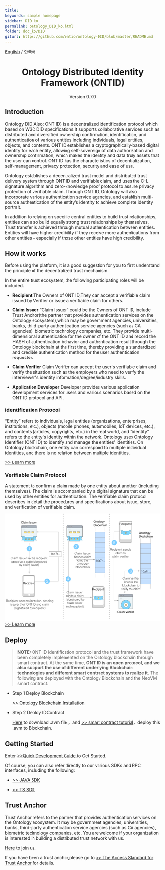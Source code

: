 ```yaml
---
title:
keywords: sample homepage
sidebar: DID_ko
permalink: ontology_DID_ko.html
folder: doc_ko/DID
giturl: https://github.com/ontio/ontology-DID/blob/master/README.md
---
```


[English](./ontology_DID_en.html) / 한국어


<h1 align="center">Ontology Distributed Identity Framework (ONTID) </h1>
<p align="center" class="version">Version 0.7.0 </p>

## Introduction

Ontology DID(Also: ONT ID) is a decentralized identification protocol which based on W3C DID specifications.It supports collaborative services such as distributed and diversified ownership confirmation, identification, and authentication of various entities including individuals, legal entities, objects, and contents. ONT ID establishes a cryptographically-based digital identity for each entity, allowing self-sovereign of data authorization and ownership confirmation, which makes the identity and data truly assets that the user can control. ONT ID has the characteristics of decentralization, self-management, privacy protection, security and ease of use.

Ontology establishes a decentralized trust model and distributed trust delivery system through ONT ID and verifiable claim, and uses the C-L signature algorithm and zero-knowledge proof protocol to assure privacy protection of verifiable claim. Through ONT ID, Ontology will also incorporate various authentication service agencies, and establish multi-source authentication of the entity’s identity to achieve complete identity portrait.

In addition to relying on specific central entities to build trust relationships, entities can also build equally strong trust relationships by themselves. Trust transfer is achieved through mutual authentication between entities. Entities will have higher credibility if they receive more authentications from other entities – especially if those other entities have high credibility.

## How it works

Before using the platform, it is a good suggestion for you to first understand the principle of the decentralized trust mechanism.

In the entire trust ecosystem, the following participating roles will be included.

* **Recipient** The Owners of ONT ID,They can accept a verifiable claim issued by Verifier or issue a verifiable claim for others.

* **Claim Issuer** “Claim Issuer” could be the Owners of ONT ID, include Trust Anchor(the partner that provides authentication services on the Ontology ecosystem),which may be government agencies, universities, banks, third-party authentication service agencies (such as CA agencies), biometric technology companies, etc. They provide multi-dimensional authentication for the owner of the ONT ID and record the HASH of authentication behavior and authentication result through the Ontology blockchain at the first time, thereby providing a standardized and credible authentication method for the user authentication requester.

* **Claim Verifier** Claim Verifier can accept the user's verifiable claim and verify the situation such as the employers who need to verify the interviewer's identity information/degree/industry skills.

* **Application Developer** Developer provides various application development services for users and various scenarios based on the ONT ID protocol and API.


### **Identification Protocol**

“Entity” refers to individuals, legal entities (organizations, enterprises, institutions, etc.), objects (mobile phones, automobiles, IoT devices, etc.), and contents (articles, copyrights, etc.) in the real world, and “identity” refers to the entity's identity within the network. Ontology uses Ontology Identifier (ONT ID) to identify and manage the entities' identities. On Ontology blockchain, one entity can correspond to multiple individual identities, and there is no relation between multiple identities.

[>> Learn more](./ONTID_protocol_spec_en.html)

### **Verifiable Claim Protocol**

A statement to confirm a claim made by one entity about another (including themselves). The claim is accompanied by a digital signature that can be used by other entities for authentication. The verifiable claim protocol describes in detail the procedures and specifications about issue, store, and verification of verifiable claim.


![](./lib/images/20180316233010.png)
[>> Learn more](./claim_spec_en.html)

## Deploy

> **NOTE:** ONT ID identification protocol and the trust framework have been completely implemented on the Ontology blockchain through smart contract. 
At the same time, **ONT ID is an open protocol, and we also support the use of different underlying Blockchain technologies and different smart contract systems to realize it**. The following are deployed with the Ontology Blockchain and the NeoVM smart contract.

* Step 1 Deploy Blockchain

    [>> Ontology Blockchain Installation](https://github.com/ontio/ontology) 

* Step 2 Deploy IDContract 
    
    [Here](./resources/smart-contract/NeoVM/IdContract.avm) to download .avm file ，and [>> smart contract tutorial](https://github.com/ontio/documentation/tree/master/smart-contract-tutorial)，deploy this .avm to Blockchain.



## Getting Started

Enter [>>Quick Development Guide ](https://github.com/ontio/ontology-DID/blob/master/docs/en/get_started.html)to Get Started.

Of course, you can also refer directly to our various SDKs and RPC interfaces, including the following:

* [>> JAVA SDK](https://github.com/ontio/ontology-java-sdk) 

* [>> TS SDK](https://github.com/ontio/ontology-ts-sdk)  



## Trust Anchor

Trust Anchor refers to the partner that provides authentication services on the Ontology ecosystem. It may be government agencies, universities, banks, third-party authentication service agencies (such as CA agencies), biometric technology companies, etc. You are welcome if your organization is interested in building a distributed trust network with us.

[Here](https://info.ont.io/cooperation/en) to join us. 

If you have been a trust anchor,please go to [>> The Access Standard for Trust Anchor](./verification_provider_specification_en.html) for details.




